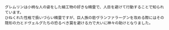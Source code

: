     グレムリンは小柄な人の姿をした細工物の好きな精霊で、人目を避けて行動することで知られています。
    ひねくれた性格で扱いづらい精霊ですが、巨人族の砦ヴランファラーグンを攻める際にはその隠形の力とドヴェルグたちの恐るべき罠を避ける力で大いに神々の助けとなりました。
